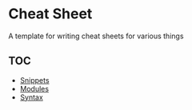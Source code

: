 # Cheat Sheet
A template for writing cheat sheets for various things


## TOC
  * [Snippets](code/snippets.md)
  * [Modules](modules/modules.md)
  * [Syntax](syntax/syntax.md)
